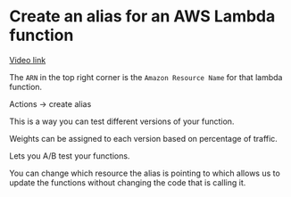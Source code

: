 # Create an alias for an AWS Lambda function

[Video link](https://egghead.io/lessons/aws-create-an-alias-for-an-aws-lambda-function?pl=learn-aws-lambda-from-scratch-d29d)

The `ARN` in the top right corner is the `Amazon Resource Name` for that lambda function.

Actions -> create alias

This is a way you can test different versions of your function.

Weights can be assigned to each version based on percentage of traffic.

Lets you A/B test your functions.

You can change which resource the alias is pointing to which allows us to update the functions without changing the code that is calling it.
